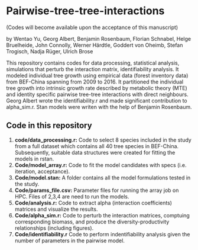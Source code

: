 # Pairwise-tree-tree-interactions 
(Codes will become available upon the acceptance of this manuscript)

by Wentao Yu, Georg Albert, Benjamin Rosenbaum, Florian Schnabel, Helge Bruelheide, John Connolly, Werner Härdtle, Goddert von Oheimb, Stefan Trogisch, Nadja Rüger, Ulrich Brose

This repository contains codes for data processing, statistical analysis, simulations that perturb the interaction matrix, identifiability analysis. It modeled individual tree growth using empirical data (forest inventory data) from BEF-China spanning from 2009 to 2016. It partitioned the individual tree growth into intrinsic growth rate described by metabolic theory (MTE) and identity specific pairwise tree-tree interactions with direct neighbours. 
Georg Albert wrote the identifiability.r and made significant contribution to alpha_sim.r. Stan models were writen with the help of Benjamin Rosenbaum.

## Code in this repository
  1. **code/data_processing.r:** Code to select 8 species included in the study from a full dataset which contains all 40 tree species in BEF-China. Subsequently, 
  suitable data structures were created for fitting the models in rstan.
  2. **Code/model_array.r:** Code to fit the model candidates with specs (i.e. iteration, acceptance).
  3. **Code/model.stan:** A folder contains all the model formulations tested in the study.
  4. **Code/params_file.csv:** Parameter files for running the array job on HPC. Files of 2,3,4 are need to run the models.
  5. **Code/analysis.r:** Code to extract alpha (interaction coefficients) matrices and visualize the results.
  6. **Code/alpha_sim.r:** Code to perturb the interaction matrices, comptuing corresponding biomass, and produce the diversity-productivity relationships (including figures). 
  7. **Code/identifiability.r** Code to perform indentifiability analysis given the number of parameters in the pairwise model.
